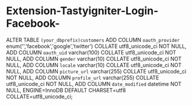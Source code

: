 # Extension-Tastyigniter-Login-Facebook-

ALTER TABLE `(your_dbprefix)customers` 
 ADD COLUMN `oauth_provider` enum('','facebook','google','twitter') COLLATE utf8_unicode_ci NOT NULL,
 ADD COLUMN `oauth_uid` varchar(100) COLLATE utf8_unicode_ci NOT NULL,
 ADD COLUMN `gender` varchar(10) COLLATE utf8_unicode_ci NOT NULL,
 ADD COLUMN `locale` varchar(10) COLLATE utf8_unicode_ci NOT NULL,
 ADD COLUMN `picture_url` varchar(255) COLLATE utf8_unicode_ci NOT NULL,
 ADD COLUMN `profile_url` varchar(255) COLLATE utf8_unicode_ci NOT NULL,
 ADD COLUMN `date_modified` datetime NOT NULL,
 ENGINE=InnoDB DEFAULT CHARSET=utf8 COLLATE=utf8_unicode_ci;

